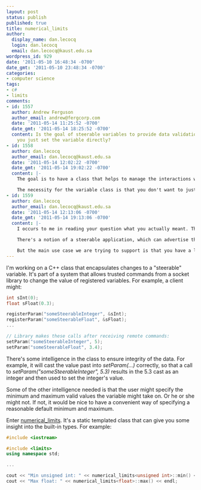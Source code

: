 ```yaml
---
layout: post
status: publish
published: true
title: numerical_limits
author:
  display_name: dan.lecocq
  login: dan.lecocq
  email: dan.lecocq@kaust.edu.sa
wordpress_id: 929
date: '2011-05-10 16:48:34 -0700'
date_gmt: '2011-05-10 23:48:34 -0700'
categories:
- computer science
tags:
- c#
- limits
comments:
- id: 1557
  author: Andrew Ferguson
  author_email: andrew@fergcorp.com
  date: '2011-05-14 11:25:52 -0700'
  date_gmt: '2011-05-14 18:25:52 -0700'
  content: Is the goal of steerable variables to provide data validation? Why wouldn't
    you just set the variable directly?
- id: 1558
  author: dan.lecocq
  author_email: dan.lecocq@kaust.edu.sa
  date: '2011-05-14 12:02:22 -0700'
  date_gmt: '2011-05-14 19:02:22 -0700'
  content: |-
    The goal is to have a class that helps to manage the interactions with outside sources (steering clients) and the variables of an application. In the end, the variable *does* get set directly, but a client might pass in a float, int, or widget to the set function for a given variable. So it's not sufficient to know the type passed into set(), but it has to also have some knowledge of the datatype the variable is pointing to.

    The necessity for the variable class is that you don't want to just hold a void*, because that requires the class to have a little more intelligence about the type, and can make it easier for the client to accidentally misuse, or abuse the class. This arrangement offers a stronger guarantee about what types of operations can and can't happen to the data you register to it.
- id: 1559
  author: dan.lecocq
  author_email: dan.lecocq@kaust.edu.sa
  date: '2011-05-14 12:13:06 -0700'
  date_gmt: '2011-05-14 19:13:06 -0700'
  content: |-
    I occurs to me in reading your question what you actually meant. These variables will be set on network events. For example, the program can yield control to the steering library periodically, which checks to see if a steering client has connected, and if so, if it has issued any commands.

    There's a notion of a steerable application, which can advertise that clients can change certain parameters, or issue certain commands. One use case might be that the mouse_x coordinate and mouse_y coordinate can be specified by a client (we got a demo working of a WebSocket app acting as a trackpad on a remote machine).

    But the main use case we are trying to support is that you have a large-scale simulation running on a remote resource (cluster, supercomputer, etc.), and want to be able to interact with it through a thin client without too much extra work. The simulation codes we're working with are already behemoths, and can run for 12 hours or days at a time, and researchers often find that they could have terminated early had they been getting live updates of the results. Without yielding their allocation, this steering library enables them to check up on it as they like, issue commands, change parameters, etc. from say, an iPhone, the browser, or their desktop.
---
```

I'm working on a C++ class that encapsulates changes to a "steerable" variable. It's part of a system that allows trusted commands from a socket library to change the value of registered variables. For example, a client might:

```c++
int sInt(0);
float sFloat(0.3);

registerParam("someSteerableInteger", &sInt);
registerParam("someSteerableFloat", &sFloat);
...

// Library makes these calls after receiving remote commands:
setParam("someSteerableInteger", 5);
setParam("someSteerableFloat", 3.4);
```

There's some intelligence in the class to ensure integrity of the data. For example, it will cast the value past into _setParam(...)_ correctly, so that a call to _setParam("someSteerableInteger", 5.3)_ results in the 5.3 cast as an integer and then used to set the integer's value.

Some of the other intelligence needed is that the user might specify the minimum and maximum valid values the variable might take on. Or he or she might not. If not, it would be nice to have a convenient way of specifying a reasonable default minimum and maximum.

Enter [numerical_limits](http://www.cplusplus.com/reference/std/limits/numeric_limits/). It's a static templated class that can give you some insight into the built-in types. For example:

```c++
#include <iostream>

#include <limits>
using namespace std;

...

cout << "Min unsigned int: " << numerical_limits<unsigned int>::min() << endl;
cout << "Max float: " << numerical_limits<float>::max() << endl;
```
